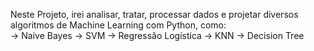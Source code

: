 Neste Projeto, irei analisar, tratar, processar dados e projetar diversos algoritmos de Machine Learning com Python, como:     
-> Naive Bayes
 -> SVM
-> Regressão Logística
-> KNN
-> Decision Tree
